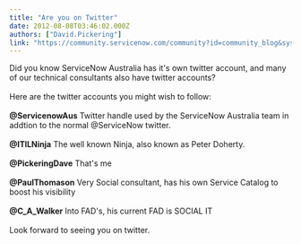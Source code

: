 ```yaml
---
title: "Are you on Twitter"
date: 2012-08-08T03:46:02.000Z
authors: ["David.Pickering"]
link: "https://community.servicenow.com/community?id=community_blog&sys_id=5c4daee5dbd0dbc01dcaf3231f961910"
---
```

<p>Did you know ServiceNow Australia has it's own twitter account, and many of our technical consultants also have twitter accounts?<br /><br />Here are the twitter accounts you might wish to follow:<br /><br /><strong>@ServicenowAus</strong> Twitter handle used by the ServiceNow Australia team in addtion to the normal @ServiceNow twitter.<br /><br /><strong>@ITILNinja</strong> The well known Ninja, also known as Peter Doherty.<br /><br /><strong>@PickeringDave</strong> That's me<br /><br /><strong>@PaulThomason</strong> Very Social consultant, has his own Service Catalog to boost his visibility<br /><br /><strong>@C_A_Walker</strong> Into FAD's, his current FAD is SOCIAL IT<br /><br />Look forward to seeing you on twitter.<br /><br /><!--break--></p>